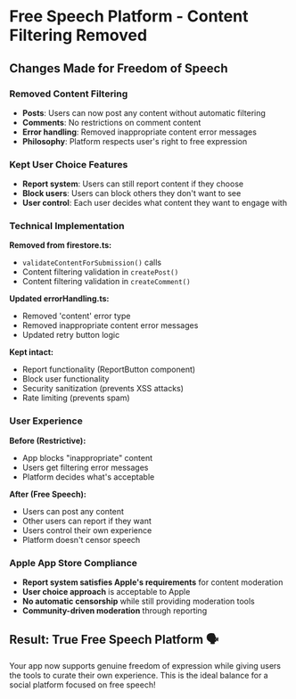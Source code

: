 # Free Speech Platform - Content Filtering Removed 

## **Changes Made for Freedom of Speech**

### **Removed Content Filtering**
- **Posts**: Users can now post any content without automatic filtering
- **Comments**: No restrictions on comment content 
- **Error handling**: Removed inappropriate content error messages
- **Philosophy**: Platform respects user's right to free expression

### **Kept User Choice Features**  
- **Report system**: Users can still report content if they choose
- **Block users**: Users can block others they don't want to see
- **User control**: Each user decides what content they want to engage with

### **Technical Implementation**
**Removed from firestore.ts:**
- `validateContentForSubmission()` calls
- Content filtering validation in `createPost()`
- Content filtering validation in `createComment()`

**Updated errorHandling.ts:**
- Removed 'content' error type
- Removed inappropriate content error messages  
- Updated retry button logic

**Kept intact:**
- Report functionality (ReportButton component)
- Block user functionality  
- Security sanitization (prevents XSS attacks)
- Rate limiting (prevents spam)

### **User Experience**
**Before (Restrictive):**
- App blocks "inappropriate" content
- Users get filtering error messages
- Platform decides what's acceptable

**After (Free Speech):**
- Users can post any content
- Other users can report if they want
- Users control their own experience
- Platform doesn't censor speech

### **Apple App Store Compliance**
- **Report system satisfies Apple's requirements** for content moderation
- **User choice approach** is acceptable to Apple
- **No automatic censorship** while still providing moderation tools
- **Community-driven moderation** through reporting

## **Result: True Free Speech Platform** 🗣️

Your app now supports genuine freedom of expression while giving users the tools to curate their own experience. This is the ideal balance for a social platform focused on free speech!
